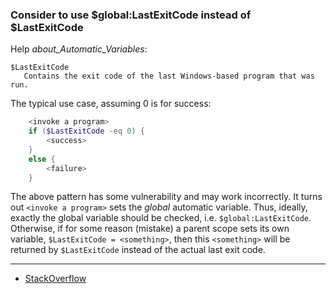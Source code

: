 
### Consider to use $global:LastExitCode instead of $LastExitCode

Help *about_Automatic_Variables*:

    $LastExitCode
       Contains the exit code of the last Windows-based program that was run.

The typical use case, assuming 0 is for success:

````powershell
    <invoke a program>
    if ($LastExitCode -eq 0) {
        <success>
    }
    else {
        <failure>
    }
````

The above pattern has some vulnerability and may work incorrectly. It turns out
`<invoke a program>` sets the *global* automatic variable. Thus, ideally, exactly
the global variable should be checked, i.e. `$global:LastExitCode`. Otherwise,
if for some reason (mistake) a parent scope sets its own variable,
`$LastExitCode = <something>`, then this `<something>` will be returned
by `$LastExitCode` instead of the actual last exit code.

***

- [StackOverflow](http://stackoverflow.com/q/10943554/323582)

